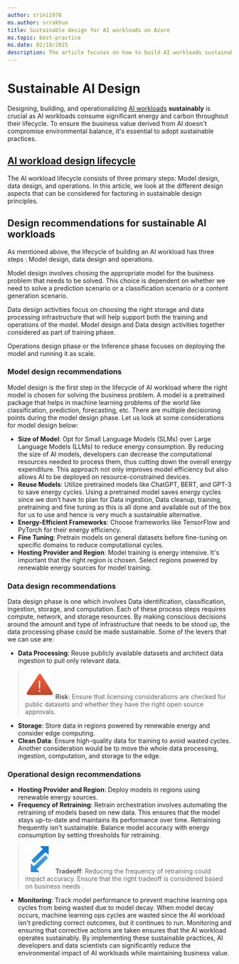 ```yaml
---
author: srini1978
ms.author: srrakhun
title: Sustainable design for AI workloads on Azure
ms.topic: best-practice
ms.date: 02/19/2025
description: The article focuses on how to build AI workloads sustainably and aims to  provide specific guidances to the reader on various measures that can be taken during the  software development phases.  
---
```


# Sustainable AI Design

Designing, building, and operationalizing [AI workloads](https://learn.microsoft.com/en-us/azure/well-architected/ai/) **sustainably** is crucial as AI workloads consume significant energy and carbon throughout their lifecycle. To ensure the business value derived from AI doesn't compromise environmental balance, it's essential to adopt sustainable practices.


## [AI workload design lifecycle](https://learn.microsoft.com/azure/well-architected/ai/mlops-genaiops)

The AI workload lifecycle consists of three primary steps: Model design, data design, and operations. In this article, we look at the different design aspects that can be considered for factoring in sustainable design principles. 


## Design recommendations for sustainable AI workloads

As mentioned above, the lifecycle of building an AI workload has three steps : Model design, data design and operations. 

Model design involves chosing the appropriate model for the business problem that needs to be solved. This choice is dependent on whether we need to solve a prediction scenario or a classification scenario or a content generation scenario. 

Data design activities focus on choosing the right storage and data processing infrastructure that will help support  both the training and operations of the model. Model design and Data design activities together considered as part of training phase. 

Operations design phase or the Inference phase focuses on deploying the model and running it as scale. 

### Model design recommendations

Model design is the first step in the lifecycle of AI workload where the right model is chosen for solving the business problem. A model is a pretrained package that helps in machine learning problems of the world like classification, prediction, forecasting, etc. 
There are multiple decisioning points during the model design phase. Let us look at some considerations for model design below: 

* **Size of Model**: Opt for Small Language Models (SLMs) over Large Language Models (LLMs) to reduce energy consumption. By reducing the size of AI models, developers can decrease the computational resources needed to process them, thus cutting down the overall energy expenditure. This approach not only improves model efficiency but also allows AI to be deployed on resource-constrained devices.
* **Reuse Models**: Utilize pretrained models like ChatGPT, BERT, and GPT-3 to save energy cycles. Using a pretrained model saves energy cycles since we don’t have to plan for Data ingestion, Data cleanup, training, pretraining and fine tuning as this is all done and available out of the box for us to use and hence is very much a sustainable alternative.
*	**Energy-Efficient Frameworks**: Choose frameworks like TensorFlow and PyTorch for their energy efficiency.
* **Fine Tuning**: Pretrain models on general datasets before fine-tuning on specific domains to reduce computational cycles.
* **Hosting Provider and Region**: Model training is energy intensive. It's important that the right region is chosen. Select regions powered by renewable energy sources for model training.

### Data design recommendations
Data design phase is one which involves Data identification, classification, ingestion, storage, and computation. Each of these process steps requires compute, network, and storage resources. By making conscious decisions around the amount and type of infrastructure that needs to be stood up, the data processing phase could be made sustainable. Some of the levers that we can use are:
* **Data Processing**: Reuse publicly available datasets and architect data ingestion to pull only relevant data.
 > ![Risk icon](../_images/risk.svg) **Risk**: Ensure that licensing considerations are checked for public datasets and whether they have the right open source approvals.
* **Storage**: Store data in regions powered by renewable energy and consider edge computing.
* **Clean Data**: Ensure high-quality data for training to avoid wasted cycles.
Another consideration would be to move the whole data processing, ingestion, computation, and storage to the edge.

### Operational design recommendations

* **Hosting Provider and Region**:  Deploy models in regions using renewable energy sources.
* **Frequency of Retraining**: Retrain orchestration involves automating the retraining of models based on new data. This ensures that the model stays up-to-date and maintains its performance over time. Retraining frequently isn't sustainable. Balance model accuracy with energy consumption by setting thresholds for retraining.
 > ![Tradeoff icon](../_images/trade-off.svg) **Tradeoff**: Reducing the frequency of retraining could impact accuracy. Ensure that the right tradeoff is considered based on business needs .
*	**Monitoring**: Track model performance to prevent machine learning ops cycles from being wasted due to model decay. When model decay occurs, machine learning ops cycles are wasted since the AI workload isn't predicting correct outcomes, but it continues to run. Monitoring and ensuring that corrective actions are taken ensures that the AI workload operates sustainably. 
By implementing these sustainable practices, AI developers and data scientists can significantly reduce the environmental impact of AI workloads while maintaining business value.

